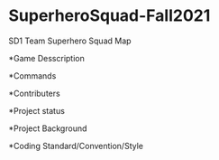 # SuperheroSquad-Fall2021
SD1 Team Superhero Squad
Map





*Game Desscription





*Commands






*Contributers



*Project status




*Project Background 




*Coding Standard/Convention/Style






